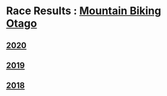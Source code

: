 # Race Results : [Mountain Biking Otago](http://www.mountainbikingotago.co.nz/)
## [2020](https://mb-otago.github.io/results/2019)
## [2019](https://mb-otago.github.io/results/2019)
## [2018](https://mb-otago.github.io/results/2019)